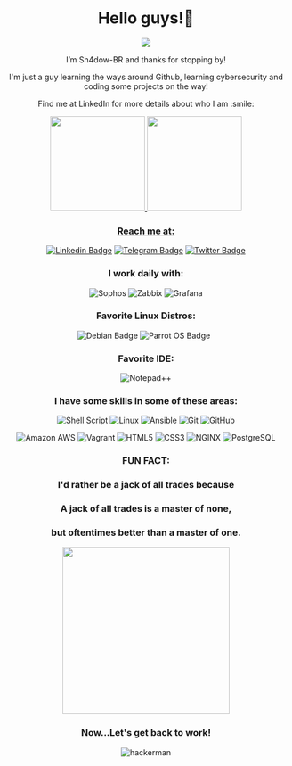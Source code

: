 <div align="center"> 

# Hello guys!👋 

<p><img src="https://tenor.com/view/hello-bear-how-are-you-greetings-salutations-gif-5948601.gif"/></p>

<p>I’m Sh4dow-BR and thanks for stopping by!</p>

<p>I'm just a guy learning the ways around Github, learning cybersecurity and coding some projects on the way!</p>
<p>Find me at LinkedIn for more details about who I am :smile:</p>

<div>
  <a href="https:/https://github.com/Sh4dow-BR/">
  <img height="170cm" src="https://github-readme-stats.vercel.app/api?username=Sh4dow-BR&count_private=true&show_icons=true&theme=dark&hide_border=true&hide_rank=true"/>
  <img height="170cm" src="https://github-readme-stats.vercel.app/api/top-langs/?username=Sh4dow-BR&layout=compact&theme=dark&hide_border=true"/>
</div>

  
### Reach me at:

[![Linkedin Badge](https://img.shields.io/badge/-LinkedIn-black?style=for-the-badge&labelColor=1ca0f1&logo=Linkedin&logoColor=white&link=https://www.linkedin.com/in/falencarr/)](https://www.linkedin.com/in/falencarr/)
[![Telegram Badge](https://img.shields.io/badge/-Telegram-black?style=for-the-badge&labelColor=1ca0f1&logo=telegram&logoColor=white&link=https://telegram.me/Cyb3r_t3ach3r)](https://telegram.me/Cyb3r_t3ach3r)
[![Twitter Badge](https://img.shields.io/badge/-Twitter-black?style=for-the-badge&labelColor=1ca0f1&logo=twitter&logoColor=white&link=https://twitter.com/sh4dow__BR)](https://twitter.com/sh4dow__BR)


### I work daily with:

![Sophos](https://img.shields.io/badge/-Sophos-blue?style=for-the-badge&logo=sophos&logoColor=white)
![Zabbix](https://img.shields.io/badge/-Zabbix-red?style=for-the-badge&logo=zabbix&logoColor=white)
![Grafana](https://img.shields.io/badge/-Grafana-orange?style=for-the-badge&logo=grafana&logoColor=white)


### Favorite Linux Distros:

![Debian Badge](https://img.shields.io/badge/Debian-A81D33?style=for-the-badge&logo=debian&logoColor=white)
![Parrot OS Badge](https://img.shields.io/badge/Parrot_OS-blue?style=for-the-badge&logo=parrot&logoColor=white)
![]()
![]()


### Favorite IDE:
![Notepad++](https://img.shields.io/badge/Notepad++-90E59A.svg?style=for-the-badge&logo=notepad%2B%2B&logoColor=black)

  
### I have some skills in some of these areas:

![Shell Script](https://img.shields.io/badge/-Shell%20Script-brown?style=for-the-badge&logo=shell&logoColor=white)
![Linux](https://img.shields.io/badge/-Linux-16C60C?style=for-the-badge&logo=linux&logoColor=white)
![Ansible](https://img.shields.io/badge/-Ansible-grey?style=for-the-badge&logo=ansible&logoColor=white)
![Git](https://img.shields.io/badge/-Git-F1502F?style=for-the-badge&logo=git&logoColor=white)
![GitHub](https://img.shields.io/badge/-GitHub-lightgrey?style=for-the-badge&logo=github&logoColor=black)

<p></p>

![Amazon AWS](https://img.shields.io/badge/Amazon_AWS-FF9900?style=for-the-badge&logo=amazonaws&logoColor=white)
![Vagrant](https://img.shields.io/badge/-Vagrant-blue?style=for-the-badge&logo=vagrant&logoColor=white)
![HTML5](https://img.shields.io/badge/HTML5-E34F26?style=for-the-badge&logo=html5&logoColor=white)
![CSS3](https://img.shields.io/badge/CSS3-1572B6?style=for-the-badge&logo=css3&logoColor=white)
![NGINX](https://img.shields.io/badge/Nginx-009639?style=for-the-badge&logo=nginx&logoColor=white)
![PostgreSQL](https://img.shields.io/badge/PostgreSQL-316192?style=for-the-badge&logo=postgresql&logoColor=white)

### FUN FACT:
### I'd rather be a jack of all trades because
### A jack of all trades is a master of none, 
### but oftentimes better than a master of one.

<img src="https://user-images.githubusercontent.com/108578555/181788572-a1a25b4b-4842-4329-b2da-e1d297953001.gif" width="300">


### Now...Let's get back to work!
  
![hackerman](https://user-images.githubusercontent.com/108578555/179306285-a995a1ca-e19f-4cea-9c69-215b798c0ec4.gif)
</div>
